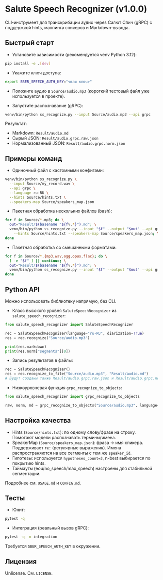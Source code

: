 # Salute Speech Recognizer (v1.0.0)

CLI-инструмент для транскрибации аудио через Салют Спич (gRPC) с поддержкой hints, маппинга спикеров и Markdown-вывода.

## Быстрый старт

- Установите зависимости (рекомендуется venv Python 3.12):
```bash
pip install -e .[dev]
```

- Укажите ключ доступа:
```bash
export SBER_SPEECH_AUTH_KEY="<ваш ключ>"
```

- Положите аудио в `Source/audio.mp3` (короткий тестовый файл уже используется в проекте).

- Запустите распознавание (gRPC):
```bash
venv/bin/python ss_recognize.py --input Source/audio.mp3 --api grpc
```
Результат:
- Markdown: `Result/audio.md`
- Сырый JSON: `Result/audio.grpc.raw.json`
- Нормализованный JSON: `Result/audio.grpc.norm.json`

## Примеры команд

- Одиночный файл с кастомными конфигами:
```bash
venv/bin/python ss_recognize.py \
  --input Source/my_record.wav \
  --api grpc \
  --language ru-RU \
  --hints Source/hints.txt \
  --speakers-map Source/speakers_map.json
```

- Пакетная обработка нескольких файлов (bash):
```bash
for f in Source/*.mp3; do \
  out="Result/$(basename "${f%.*}").md"; \
  venv/bin/python ss_recognize.py --input "$f" --output "$out" --api grpc \
    --hints Source/hints.txt --speakers-map Source/speakers_map.json; \
done
```

- Пакетная обработка со смешанными форматами:
```bash
for f in Source/*.{mp3,wav,ogg,opus,flac}; do \
  [ -e "$f" ] || continue; \
  out="Result/$(basename "${f%.*}").md"; \
  venv/bin/python ss_recognize.py --input "$f" --output "$out" --api grpc; \
done
```

## Python API

Можно использовать библиотеку напрямую, без CLI.

- Класс высокого уровня `SaluteSpeechRecognizer` из `salute_speech_recognizer`:
```python
from salute_speech_recognizer import SaluteSpeechRecognizer

rec = SaluteSpeechRecognizer(language="ru-RU", diarization=True)
res = rec.recognize("Source/audio.mp3")

print(res.markdown)
print(res.norm["segments"][0])
```

- Запись результатов в файлы:
```python
rec = SaluteSpeechRecognizer()
res = rec.recognize_to_file("Source/audio.mp3", "Result/audio.md")
# Будут созданы также Result/audio.grpc.raw.json и Result/audio.grpc.norm.json
```

- Низкоуровневая функция `grpc_recognize_to_objects`:
```python
from salute_speech_recognizer import grpc_recognize_to_objects

raw, norm, md = grpc_recognize_to_objects("Source/audio.mp3", language="ru-RU", diarization=True)
```

## Настройка качества

- Hints (`Source/hints.txt`): по одному слову/фразе на строку. Помогают модели распознавать термины/имена.
- SpeakerMap (`Source/speakers_map.json`): фраза → имя спикера. Поддерживает `re:` (регулярные выражения). Имена распространяются на все сегменты с тем же `speaker_id`.
- Гипотезы: используется `hypotheses_count=3`, n-best выбирается по покрытию hints.
- Таймауты (eou/no_speech/max_speech) настроены для стабильной сегментации.

Подробнее см. `USAGE.md` и `CONFIG.md`.

## Тесты

- Юнит:
```bash
pytest -q
```
- Интеграция (реальный вызов gRPC):
```bash
pytest -q -m integration
```
Требуется `SBER_SPEECH_AUTH_KEY` в окружении. 

## Лицензия

Unlicense. См. `LICENSE`.
